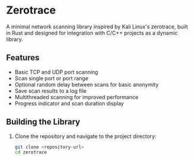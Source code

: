 # Zerotrace

A minimal network scanning library inspired by Kali Linux's zerotrace, built in Rust and designed for integration with C/C++ projects as a dynamic library.

## Features
- Basic TCP and UDP port scanning
- Scan single port or port range
- Optional random delay between scans for basic anonymity
- Save scan results to a log file
- Multithreaded scanning for improved performance
- Progress indicator and scan duration display

## Building the Library
1. Clone the repository and navigate to the project directory:
   ```bash
   git clone <repository-url>
   cd zerotrace